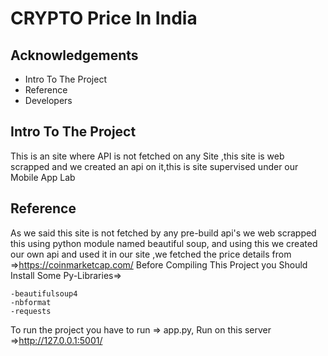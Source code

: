 
# CRYPTO Price In India



## Acknowledgements

 - Intro To The Project
 - Reference
 - Developers


## Intro To The Project

This is an site where API is not fetched on any Site ,this site is web scrapped and we created an api on it,this is site supervised under our Mobile App Lab


## Reference
  As we said this site is not fetched by any pre-build api's 
  we web scrapped this using python module named beautiful soup,
  and using this we created our own api and used it in our site
  ,we fetched the price details from 
  =>https://coinmarketcap.com/
  Before Compiling This Project you Should Install Some Py-Libraries=>
    
    -beautifulsoup4 
    -nbformat
    -requests
To run the project you have to run => app.py,
Run on this server =>http://127.0.0.1:5001/